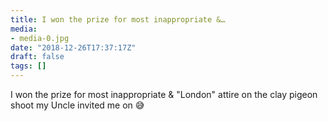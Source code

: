 ```yaml
---
title: I won the prize for most inappropriate &…
media:
- media-0.jpg
date: "2018-12-26T17:37:17Z"
draft: false
tags: []
---
```

I won the prize for most inappropriate & "London" attire on the clay pigeon shoot my Uncle invited me on 😅
